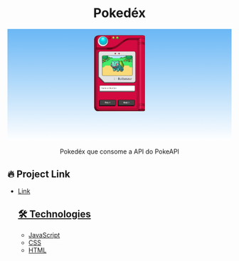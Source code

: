 # <div align="center"> Pokedéx </div>

<img src="./main.png" />
                             </a>
<p align="center">
Pokedéx que consome a API do PokeAPI</p>

## 🔥 Project Link

<ul>
<li><a href="https://joaovporto.github.io/Pokedex/">Link</li>

## 🛠️ Technologies

<ul>
<li><a href="https://www.javascript.com/">JavaScript</li>
<li><a href="https://www.w3schools.com/css/">CSS</a></li>
<li><a href="https://www.w3schools.com/html/">HTML</a></li>
</ul>

